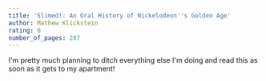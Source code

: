 ```yaml
---
title: 'Slimed!: An Oral History of Nickelodeon''s Golden Age'
author: Mathew Klickstein
rating: 0
number_of_pages: 287
---
```


I'm pretty much planning to ditch everything else I'm doing and read this as soon as it gets to my apartment!